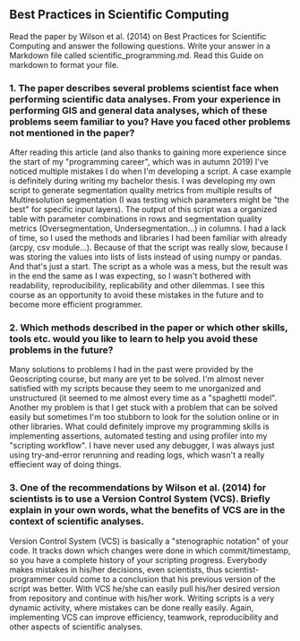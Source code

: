 ## Best Practices in Scientific Computing
Read the paper by Wilson et al. (2014) on Best Practices for Scientific Computing and answer the following questions. Write your answer in a Markdown file called scientific_programming.md. Read this Guide on markdown to format your file.

### 1. The paper describes several problems scientist face when performing scientific data analyses. From your experience in performing GIS and general data analyses, which of these problems seem familiar to you? Have you faced other problems not mentioned in the paper?

After reading this article (and also thanks to gaining more experience since the start of my "programming career", which was in autumn 2019) I've noticed multiple mistakes I do when I'm developing a script. A case example is definitely during writing my bachelor thesis. I was developing my own script to generate segmentation quality metrics from multiple results of Multiresolution segmentation (I was testing which parameters might be "the best" for specific input layers). The output of this script was a organized table with parameter combinations in rows and segmentation quality metrics (Oversegmentation, Undersegmentation...) in columns. I had a lack of time, so I used the methods and libraries I had been familiar with already (arcpy, csv module...). Because of that the script was really slow, because I was storing the values into lists of lists instead of using numpy or pandas. And that's just a start. The script as a whole was a mess, but the result was in the end the same as I was expecting, so I wasn't bothered with readability, reproducibility, replicability and other dilemmas. I see this course as an opportunity to avoid these mistakes in the future and to become more efficient programmer.

### 2. Which methods described in the paper or which other skills, tools etc. would you like to learn to help you avoid these problems in the future?

Many solutions to problems I had in the past were provided by the Geoscripting course, but many are yet to be solved. I'm almost never satisfied with my scripts because they seem to me unorganized and unstructured (it seemed to me almost every time as a "spaghetti model". Another my problem is that I get stuck with a problem that can be solved easily but sometimes I'm too stubborn to look for the solution online or in other libraries. What could definitely improve my programming skills is implementing assertions, automated testing and using profiler into my "scripting workflow". I have never used any debugger, I was always just using try-and-error rerunning and reading logs, which wasn't a really effiecient way of doing things.

### 3. One of the recommendations by Wilson et al. (2014) for scientists is to use a Version Control System (VCS). Briefly explain in your own words, what the benefits of VCS are in the context of scientific analyses.

Version Control System (VCS) is basically a "stenographic notation" of your code. It tracks down which changes were done in which commit/timestamp, so you have a complete history of your scripting progress. Everybody makes mistakes in his/her decisions, even scientists, thus scientist-programmer could come to a conclusion that his previous version of the script was better. With VCS he/she can easily pull his/her desired version from repository and continue with his/her work. Writing scripts is a very dynamic activity, where mistakes can be done really easily. Again, implementing VCS can improve efficiency, teamwork, reproducibility and other aspects of scientific analyses. 
